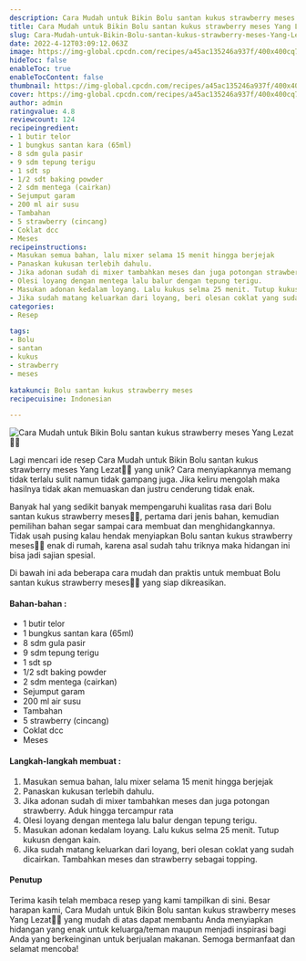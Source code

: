 ```yaml
---
description: Cara Mudah untuk Bikin Bolu santan kukus strawberry meses Yang Lezat"
title: Cara Mudah untuk Bikin Bolu santan kukus strawberry meses Yang Lezat
slug: Cara-Mudah-untuk-Bikin-Bolu-santan-kukus-strawberry-meses-Yang-Lezat
date: 2022-4-12T03:09:12.063Z
image: https://img-global.cpcdn.com/recipes/a45ac135246a937f/400x400cq70/photo.jpg
hideToc: false
enableToc: true
enableTocContent: false
thumbnail: https://img-global.cpcdn.com/recipes/a45ac135246a937f/400x400cq70/photo.jpg
cover: https://img-global.cpcdn.com/recipes/a45ac135246a937f/400x400cq70/photo.jpg
author: admin
ratingvalue: 4.8
reviewcount: 124
recipeingredient:
- 1 butir telor
- 1 bungkus santan kara (65ml)
- 8 sdm gula pasir
- 9 sdm tepung terigu
- 1 sdt sp
- 1/2 sdt baking powder
- 2 sdm mentega (cairkan)
- Sejumput garam
- 200 ml air susu
- Tambahan
- 5 strawberry (cincang)
- Coklat dcc
- Meses
recipeinstructions:
- Masukan semua bahan, lalu mixer selama 15 menit hingga berjejak
- Panaskan kukusan terlebih dahulu.
- Jika adonan sudah di mixer tambahkan meses dan juga potongan strawberry. Aduk hingga tercampur rata
- Olesi loyang dengan mentega lalu balur dengan tepung terigu.
- Masukan adonan kedalam loyang. Lalu kukus selma 25 menit. Tutup kukusn dengan kain.
- Jika sudah matang keluarkan dari loyang, beri olesan coklat yang sudah dicairkan. Tambahkan meses dan strawberry sebagai topping.
categories:
- Resep

tags:
- Bolu
- santan
- kukus
- strawberry
- meses

katakunci: Bolu santan kukus strawberry meses
recipecuisine: Indonesian

---
```


![Cara Mudah untuk Bikin Bolu santan kukus strawberry meses Yang Lezat👩‍🍳](https://img-global.cpcdn.com/recipes/a45ac135246a937f/400x400cq70/photo.jpg)

Lagi mencari ide resep Cara Mudah untuk Bikin Bolu santan kukus strawberry meses Yang Lezat👩‍🍳 yang unik? Cara menyiapkannya memang tidak terlalu sulit namun tidak gampang juga. Jika keliru mengolah maka hasilnya tidak akan memuaskan dan justru cenderung tidak enak.

Banyak hal yang sedikit banyak mempengaruhi kualitas rasa dari Bolu santan kukus strawberry meses👩‍🍳, pertama dari jenis bahan, kemudian pemilihan bahan segar sampai cara membuat dan menghidangkannya. Tidak usah pusing kalau hendak menyiapkan Bolu santan kukus strawberry meses👩‍🍳 enak di rumah, karena asal sudah tahu triknya maka hidangan ini bisa jadi sajian spesial.

Di bawah ini ada beberapa cara mudah dan praktis untuk membuat Bolu santan kukus strawberry meses👩‍🍳 yang siap dikreasikan.

<!--inarticleads1-->

#### Bahan-bahan :

- 1 butir telor
- 1 bungkus santan kara (65ml)
- 8 sdm gula pasir
- 9 sdm tepung terigu
- 1 sdt sp
- 1/2 sdt baking powder
- 2 sdm mentega (cairkan)
- Sejumput garam
- 200 ml air susu
- Tambahan
- 5 strawberry (cincang)
- Coklat dcc
- Meses

<!--inarticleads2-->

#### Langkah-langkah membuat :

1. Masukan semua bahan, lalu mixer selama 15 menit hingga berjejak
1. Panaskan kukusan terlebih dahulu.
1. Jika adonan sudah di mixer tambahkan meses dan juga potongan strawberry. Aduk hingga tercampur rata
1. Olesi loyang dengan mentega lalu balur dengan tepung terigu.
1. Masukan adonan kedalam loyang. Lalu kukus selma 25 menit. Tutup kukusn dengan kain.
1. Jika sudah matang keluarkan dari loyang, beri olesan coklat yang sudah dicairkan. Tambahkan meses dan strawberry sebagai topping.

#### Penutup

Terima kasih telah membaca resep yang kami tampilkan di sini. Besar harapan kami, Cara Mudah untuk Bikin Bolu santan kukus strawberry meses Yang Lezat👩‍🍳 yang mudah di atas dapat membantu Anda menyiapkan hidangan yang enak untuk keluarga/teman maupun menjadi inspirasi bagi Anda yang berkeinginan untuk berjualan makanan. Semoga bermanfaat dan selamat mencoba!